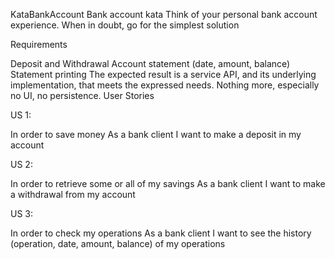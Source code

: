 KataBankAccount
Bank account kata Think of your personal bank account experience. When in doubt, go for the simplest solution

Requirements

Deposit and Withdrawal Account statement (date, amount, balance) Statement printing The expected result is a service API,
and its underlying implementation, that meets the expressed needs. Nothing more, especially no UI, no persistence. User Stories

US 1:

In order to save money As a bank client I want to make a deposit in my account

US 2:

In order to retrieve some or all of my savings As a bank client I want to make a withdrawal from my account

US 3:

In order to check my operations As a bank client I want to see the history (operation, date, amount, balance) of my operations